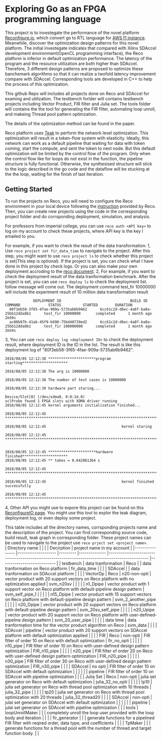 # Exploring Go as an FPGA programming language

This project is to investegate the performance of the novel platform [Reconfigure.io](https://reconfigure.io), which convert go to RTL language for [AWS f1 instance](https://aws.amazon.com/ec2/instance-types/f1/). Meanwhile, discover the optimization design patterns for this novel platform. The initial investegate indicates that compared with Xilinx SDAccel development environment(OpenCL programming interface), the Reco platform is inferior in default optimization performance. The latency of the program and the resource utilization are both higher than SDAccel. Therefore, 3 different design patterns are proposed to optimize these banchemark algorithms so that it can realize a twofold latency improvement compare with SDAccel. Corresponding tools are developed in C++ to help the process of this optimization.

This github Repo will includes all projects done on Reco and SDAccel for examing and utilization. The testbench forlder will contains testbench projects including Vector Product, FIR filter and Julia set. The tools folder will contains the the tool for generating the FIR filter, automating loop unroll, and makeing Thread pool pattern optimzation.

The details of the optimization method can be found in the paper. 

Reco platform uses [Teak](https://ieeexplore.ieee.org/document/5291078/) to perform the network level optimization. This optimization will result in a token-flow system with elasticity. Ideally, this network can work as a default pipeline that waiting for data with token coming, start the compute, and sent the token to next node. But this default optimization will be limited by the control flow of the program. Only when the control flow like for loops do not exist in the function, the pipeline structure is fully functional. Otherwise, the synthesised structure will stick to the logic described in the go code and the dataflow will be stucking at the the loop, waiting for the finish of last iteration. 

## Getting Started

To run the projects on Reco, you will need to configure the Reco environment in your local device following the [instruction](http://docs.reconfigure.io/overview.html) provided by Reco. Then, you can create new projects using the code in the corresponding project folder and do corrsponding deployment, simulation, and analysis. 

For professors from imperial college, you can use `reco auth <API key>` to log on my account to check these projects, where API key is the key I emailed to you.

For example, if you want to check the result of the data transformation:
1, Use `reco project set fir_data_time` to navigate to the project. After this step, you might want to use `reco project ls` to check whether this project is set(This step is optional). If the project is set, you can check what I have done in this project by check logs. Or you can also make your own deployment accroding to the [reco document](http://docs.reconfigure.io/overview.html).
2, For example, if you want to check the deployment result of the data tranformation benchmark. After the project is set, you can use `reco deploy ls` to check the deployment list. follow message will come out. The deployment command test_fir 10000000 will include the experiment result of 10 million data transformation result
```
             DEPLOYMENT ID                                BUILD ID                         COMMAND             STATUS          STARTED        DURATION
  80f3eb58-3f65-4fae-909a-5735ab6b9462      6cc61c2d-d6ec-4a8f-ba0a-25bb12dda8b1      test_fir 10000000       completed      1 month ago      2m30s
  ac00b97b-41ab-45f9-b690-75bd40739ed2      6cc61c2d-d6ec-4a8f-ba0a-25bb12dda8b1      test_fir 100000000      completed      1 month ago      2m34s
 ```
 3, You can use `reco deploy log <deployment ID>` to check the deployment result, where deployment ID is the ID in the list. The result is like this deployment log of "80f3eb58-3f65-4fae-909a-5735ab6b9462".
 ```
 2018/08/05 12:12:38 **********************program starting*********************

2018/08/05 12:12:38 The arg is 10000000

2018/08/05 12:12:38 The number of test cases is 10000000

2018/08/05 12:12:39 hardware part staring...

Device/Slot[0] (/dev/xdma0, 0:0:1d.0)
xclProbe found 1 FPGA slots with XDMA driver running
2018/08/05 12:12:45 kernel arguments initialization finished...

2018/08/05 12:12:45 *************************************************************************************

2018/08/05 12:12:45                                   kernel staring

2018/08/05 12:12:45 *************************************************************************************


2018/08/05 12:12:45 **********************hardware finished*********************
2018/08/05 12:12:45 ** takes = 0.642861364 s

2018/08/05 12:12:45 *************************************************************************************

2018/08/05 12:12:45                                   kernel finished successfully

2018/08/05 12:12:45 *************************************************************************************
 ```
4, Other API you might use to expore this project can be found on this [ReconfigureIO page](http://docs.reconfigure.io/tool_invocation.html). You might use this tool to explor the teak diagram, deployment log, or even deploy some project. 

This table includes all the directory names, corrsponding projects name and the description of the project. You can find corresponding  source code, build result, teak graph in corresponding folder. These project names can be used to navigate to the project use `reco prject set <project name>`.   
| Directory name 	|  	|  	|  	| Decirption 	| project name in my account 	|
|----------------	|--------------------	|---------	|--------------	|--------------------------------------------------------------------------------------------------	|----------------------------	|
| testbench 	| data tranformation 	| Reco 	|  	| data tranformation   on Reco platform 	| fir_data_time 	|
|  	|  	| SDAccel 	|  	| data tranformation   on SDAccel platform 	|  	|
|  	| VectorDp 	| Reco 	| n20-non-opti 	| vector product with 20 support vectors on Reco platform with no optimization applied 	| svm_n20sv 	|
|  	|  	|  	| n1_Dpipe 	| vector product with 1 support vector on Reco platform with default-pipeline design pattern 	| svm_self_pipe_1 	|
|  	|  	|  	| n15_Dpipe 	| vector product with 15 support vectors on Reco platform with default-pipeline design pattern 	| svm_2_another_pipe 	|
|  	|  	|  	| n20_Dpipe 	| vector product with 20 support vectors on Reco platform with default-pipeline design pattern 	| svm_20sv_self_pipe 	|
|  	|  	|  	| n20_Upipe 	| vector product with 20 support vector on Reco platform with user-defined-pipeline design pattern 	| svm_20_user_pipe 	|
|  	|  	|  	| data time 	| data tranformation time for the vector product algorithm on Reco 	| svm_data 	|
|  	|  	| SDAccel 	| pipeline 	| vector product with 20 support vectors on SDAccel platform with default optimization applied 	|  	|
|  	| FIR 	| Reco 	| non-opti 	| FIR filter of order 10 on Reco with default optimization 	| fir_no_opti 	|
|  	|  	|  	| n10_pipe 	| FIR filter of order 10 on Reco with user-defined design pattern optimization 	| FIR_n10_pipe 	|
|  	|  	|  	| n20_pipe 	| FIR filter of order 20 on Reco with user-defined design pattern optimization 	| FIR_n20_pipe 	|
|  	|  	|  	| n30_pipe 	| FIR filter of order 30 on Reco with user-defined design pattern optimization 	| FIR_n30_pipe 	|
|  	|  	| SDAccel 	| no opti 	| FIR filter of order 10 on SDAccel with default optimization 	|  	|
|  	|  	|  	| pipeline 	| FIR filter of order 10 on SDAccel with pipeline optimization 	|  	|
|  	| Julia Set 	| Reco 	| non-opti 	| julia set generator on Reco with default optimization 	| julia_32_no_opti 	|
|  	|  	|  	| tp10 	| julia set generator on Reco with thread pool optimization with 10 threads 	| julia_32_pipe 	|
|  	|  	|  	| tp20 	| julia set generator on Reco with thread pool optimization with 20 threads 	| julia_32_thread20 	|
|  	|  	| SDAccel 	| non-opti 	| julai set generator on SDAccel with default optimization 	|  	|
|  	|  	|  	| pipeline 	| julai set generator on SDAccel with pipeline optimization 	|  	|
| tools 	| loopUnrollMaker 	|  	|  	| completely unroll the loop user provided with the loop body and iteration 	|  	|
|  	| fir_generator 	|  	|  	| generate functions for a  pipelined FIR filter with reqired order, data type, and coefficients 	|  	|
|  	| TpMaker 	|  	|  	| generate functions for a thread pool with the number of thread and target function body. 	|  	|


